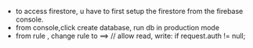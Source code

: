 - to access firestore, u have to first setup the firestore from the firebase console.
- from console,click create database, run db in production mode
- from rule , change rule to ==> // allow read, write: if request.auth != null;
